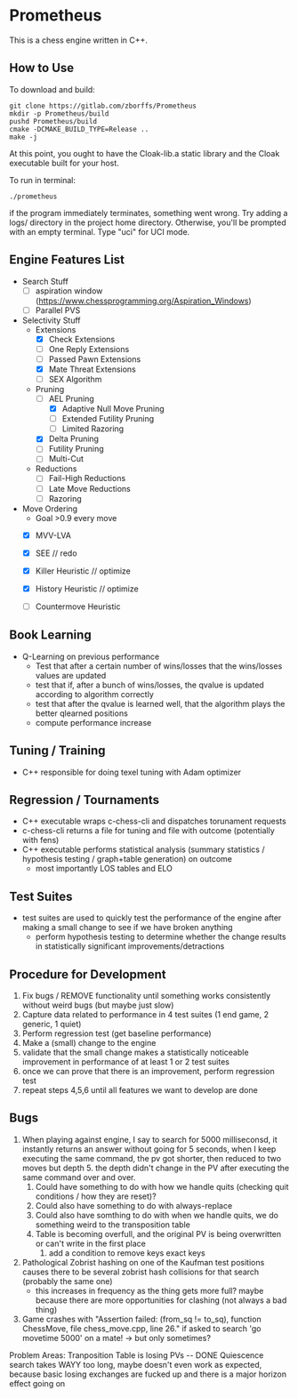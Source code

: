 Prometheus
==========

This is a chess engine written in C++.

How to Use
----------
To download and build:
```shell
git clone https://gitlab.com/zborffs/Prometheus
mkdir -p Prometheus/build
pushd Prometheus/build
cmake -DCMAKE_BUILD_TYPE=Release ..
make -j
```
At this point, you ought to have the Cloak-lib.a static library and the Cloak executable built for your host.

To run in terminal:
```shell
./prometheus
```
if the program immediately terminates, something went wrong. Try adding a logs/ directory in the project home directory. 
Otherwise, you'll be prompted with an empty terminal. Type "uci" for UCI mode. 


Engine Features List
--------------------
- Search Stuff
    * [ ] aspiration window (https://www.chessprogramming.org/Aspiration_Windows)
    * [ ] Parallel PVS
- Selectivity Stuff
    - Extensions
        * [x] Check Extensions
        * [ ] One Reply Extensions
        * [ ] Passed Pawn Extensions
        * [x] Mate Threat Extensions
        * [ ] SEX Algorithm
    - Pruning
        * [ ] AEL Pruning
            * [X] Adaptive Null Move Pruning
            * [ ] Extended Futility Pruning
            * [ ] Limited Razoring
        * [x] Delta Pruning
        * [ ] Futility Pruning
        * [ ] Multi-Cut
    - Reductions
        * [ ] Fail-High Reductions
        * [ ] Late Move Reductions
        * [ ] Razoring
- Move Ordering
    - Goal >0.9 every move
    * [x] MVV-LVA
    * [X] SEE // redo
    * [x] Killer Heuristic // optimize
    * [x] History Heuristic // optimize
    * [ ] Countermove Heuristic


Book Learning
-------------
- Q-Learning on previous performance
  - Test that after a certain number of wins/losses that the wins/losses values are updated
  - test that if, after a bunch of wins/losses, the qvalue is updated according to algorithm correctly
  - test that after the qvalue is learned well, that the algorithm plays the better qlearned positions
  - compute performance increase

Tuning / Training
-----------------
- C++ responsible for doing texel tuning with Adam optimizer

Regression / Tournaments
------------------------
- C++ executable wraps c-chess-cli and dispatches torunament requests
- c-chess-cli returns a file for tuning and file with outcome (potentially with fens)
- C++ executable performs statistical analysis (summary statistics / hypothesis testing / graph+table generation) on outcome
  - most importantly LOS tables and ELO

Test Suites
-----------
- test suites are used to quickly test the performance of the engine after making a small change to see if we have broken anything
  - perform hypothesis testing to determine whether the change results in statistically significant improvements/detractions

Procedure for Development
-------------------------
1. Fix bugs / REMOVE functionality until something works consistently without weird bugs (but maybe just slow)
2. Capture data related to performance in 4 test suites (1 end game, 2 generic, 1 quiet)
3. Perform regression test (get baseline performance)
4. Make a (small) change to the engine
5. validate that the small change makes a statistically noticeable improvement in performance of at least 1 or 2 test suites
6. once we can prove that there is an improvement, perform regression test
7. repeat steps 4,5,6 until all features we want to develop are done

Bugs
----
1. When playing against engine, I say to search for 5000 milliseconsd, it instantly returns an answer without going for 5
seconds, when I keep executing the same command, the pv got shorter, then reduced to two moves but depth 5. the depth didn't change
in the PV after executing the same command over and over.
   1. Could have something to do with how we handle quits (checking quit conditions / how they are reset)?
   2. Could also have something to do with always-replace
   3. Could also have somthing to do with when we handle quits, we do something weird to the transposition table
   4. Table is becoming overfull, and the original PV is being overwritten or can't write in the first place
      1. add a condition to remove keys exact keys
2. Pathological Zobrist hashing on one of the Kaufman test positions causes there to be several zobrist hash collisions 
for that search (probably the same one)
   - this increases in frequency as the thing gets more full? maybe because there are more opportunities for clashing (not always a bad thing)
3. Game crashes with "Assertion failed: (from_sq != to_sq), function ChessMove, file chess_move.cpp, line 26." if asked to search 'go movetime 5000' on a mate! -> but only sometimes?

Problem Areas: Tranposition Table is losing PVs -- DONE
Quiescence search takes WAYY too long, maybe doesn't even work as expected, because basic losing exchanges are fucked up and there is a major horizon effect going on